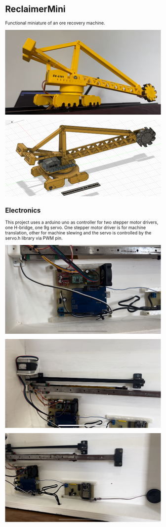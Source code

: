 # ReclaimerMini
Functional miniature of an ore recovery machine.

![reclaimer6](https://github.com/cassio-hsp/ReclaimerMini/blob/main/1.Images/reclaimer6.jpg)

![reclaimer1](https://github.com/cassio-hsp/ReclaimerMini/blob/main/1.Images/reclaimer1.png)


## Electronics

This project uses a arduino uno as controller for two stepper motor drivers, one H-bridge, one 9g servo. One stepper motor driver is for machine translation, other for machine slewing and the servo is controlled by the servo.h library via PWM pin.

![Electronic1](https://github.com/cassio-hsp/ReclaimerMini/blob/main/1.Images/Electronics1.jpg)

![Electronic2](https://github.com/cassio-hsp/ReclaimerMini/blob/main/1.Images/Electronics2.jpg)

![Electronic3](https://github.com/cassio-hsp/ReclaimerMini/blob/main/1.Images/Electronics3.jpg)



